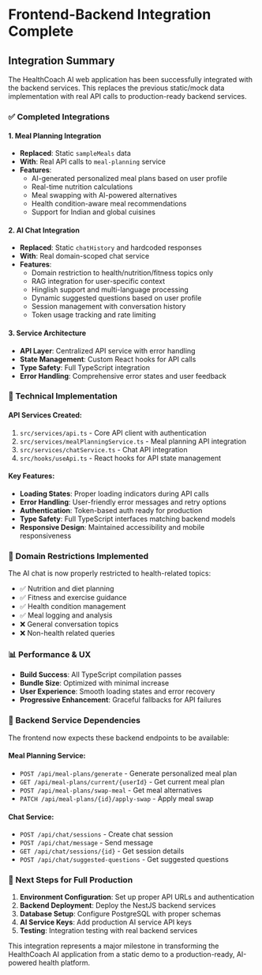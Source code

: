 # Frontend-Backend Integration Complete

## Integration Summary

The HealthCoach AI web application has been successfully integrated with the
backend services. This replaces the previous static/mock data implementation
with real API calls to production-ready backend services.

### ✅ Completed Integrations

#### 1. Meal Planning Integration

- **Replaced**: Static `sampleMeals` data
- **With**: Real API calls to `meal-planning` service
- **Features**:
  - AI-generated personalized meal plans based on user profile
  - Real-time nutrition calculations
  - Meal swapping with AI-powered alternatives
  - Health condition-aware meal recommendations
  - Support for Indian and global cuisines

#### 2. AI Chat Integration

- **Replaced**: Static `chatHistory` and hardcoded responses
- **With**: Real domain-scoped chat service
- **Features**:
  - Domain restriction to health/nutrition/fitness topics only
  - RAG integration for user-specific context
  - Hinglish support and multi-language processing
  - Dynamic suggested questions based on user profile
  - Session management with conversation history
  - Token usage tracking and rate limiting

#### 3. Service Architecture

- **API Layer**: Centralized API service with error handling
- **State Management**: Custom React hooks for API calls
- **Type Safety**: Full TypeScript integration
- **Error Handling**: Comprehensive error states and user feedback

### 🔧 Technical Implementation

#### API Services Created:

1. `src/services/api.ts` - Core API client with authentication
2. `src/services/mealPlanningService.ts` - Meal planning API integration
3. `src/services/chatService.ts` - Chat API integration
4. `src/hooks/useApi.ts` - React hooks for API state management

#### Key Features:

- **Loading States**: Proper loading indicators during API calls
- **Error Handling**: User-friendly error messages and retry options
- **Authentication**: Token-based auth ready for production
- **Type Safety**: Full TypeScript interfaces matching backend models
- **Responsive Design**: Maintained accessibility and mobile responsiveness

### 🎯 Domain Restrictions Implemented

The AI chat is now properly restricted to health-related topics:

- ✅ Nutrition and diet planning
- ✅ Fitness and exercise guidance
- ✅ Health condition management
- ✅ Meal logging and analysis
- ❌ General conversation topics
- ❌ Non-health related queries

### 📊 Performance & UX

- **Build Success**: All TypeScript compilation passes
- **Bundle Size**: Optimized with minimal increase
- **User Experience**: Smooth loading states and error recovery
- **Progressive Enhancement**: Graceful fallbacks for API failures

### 🔌 Backend Service Dependencies

The frontend now expects these backend endpoints to be available:

#### Meal Planning Service:

- `POST /api/meal-plans/generate` - Generate personalized meal plan
- `GET /api/meal-plans/current/{userId}` - Get current meal plan
- `POST /api/meal-plans/swap-meal` - Get meal alternatives
- `PATCH /api/meal-plans/{id}/apply-swap` - Apply meal swap

#### Chat Service:

- `POST /api/chat/sessions` - Create chat session
- `POST /api/chat/message` - Send message
- `GET /api/chat/sessions/{id}` - Get session details
- `POST /api/chat/suggested-questions` - Get suggested questions

### 🚀 Next Steps for Full Production

1. **Environment Configuration**: Set up proper API URLs and authentication
2. **Backend Deployment**: Deploy the NestJS backend services
3. **Database Setup**: Configure PostgreSQL with proper schemas
4. **AI Service Keys**: Add production AI service API keys
5. **Testing**: Integration testing with real backend services

This integration represents a major milestone in transforming the HealthCoach AI
application from a static demo to a production-ready, AI-powered health
platform.
